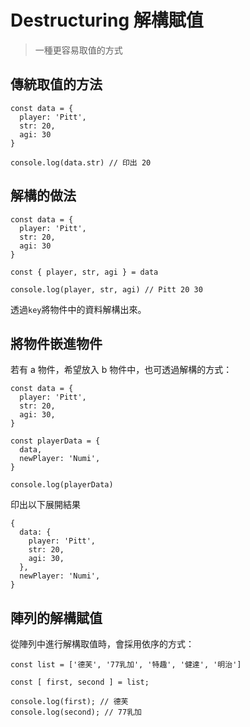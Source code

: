 # Destructuring 解構賦值

> 一種更容易取值的方式

## 傳統取值的方法

```
const data = {
  player: 'Pitt',
  str: 20,
  agi: 30
}

console.log(data.str) // 印出 20
```

## 解構的做法

```
const data = {
  player: 'Pitt',
  str: 20,
  agi: 30
}

const { player, str, agi } = data

console.log(player, str, agi) // Pitt 20 30
```
透過`key`將物件中的資料解構出來。

## 將物件嵌進物件
若有 a 物件，希望放入 b 物件中，也可透過解構的方式：
```
const data = {
  player: 'Pitt',
  str: 20,
  agi: 30,
}

const playerData = {
  data,
  newPlayer: 'Numi',
}

console.log(playerData)
```
印出以下展開結果
```
{
  data: {
    player: 'Pitt',
    str: 20,
    agi: 30,
  },
  newPlayer: 'Numi',
}
```
## 陣列的解構賦值
從陣列中進行解構取值時，會採用依序的方式：
```
const list = ['德芙', '77乳加', '特趣', '健達', '明治']

const [ first, second ] = list;

console.log(first); // 德芙
console.log(second); // 77乳加
```